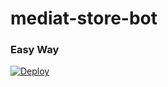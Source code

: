 # mediat-store-bot
### Easy Way
[![Deploy](https://www.herokucdn.com/deploy/button.svg)](https://heroku.com/deploy?template=https://github.com/swahilihits/media-bot)
